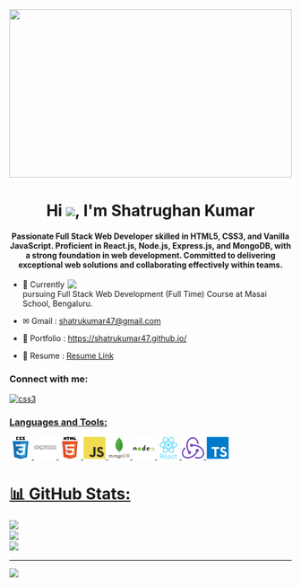 <img src="https://user-images.githubusercontent.com/66934377/223913733-deb1d974-787d-43c4-b60d-eff538aa161e.gif" width="100%" height="300px" />

<h1 align="center">Hi <img src="https://user-images.githubusercontent.com/18350557/176309783-0785949b-9127-417c-8b55-ab5a4333674e.gif" />, I'm Shatrughan Kumar</h1>
<h4 align="center">Passionate Full Stack Web Developer skilled in HTML5, CSS3, and Vanilla JavaScript. Proficient in React.js, Node.js, Express.js, and MongoDB, with a strong foundation in web development. Committed to delivering exceptional web solutions and collaborating effectively within teams.</h3>

<img src="https://camo.githubusercontent.com/e20822b4282c07ffd010cd05f855a6561d3b62358ca9e607e4901288dd748fcb/68747470733a2f2f63646e2e6472696262626c652e636f6d2f75736572732f323133313939332f73637265656e73686f74732f343934383733362f74686f75676874776f726b732d6769665f6472696262626c652e676966" align="right" width="400px" />

- 🔭 Currently pursuing Full Stack Web Development (Full Time) Course at Masai School, Bengaluru.

- ✉ Gmail :  [shatrukumar47@gmail.com](shatrukumar47@gmail.com)

- 🔗 Portfolio : https://shatrukumar47.github.io/

- 📄 Resume : [Resume Link](https://drive.google.com/drive/u/0/folders/1tKI9Jx_IqxiqhufaFzEErHZy0hKHMqm0)

<h3 align="left">Connect with me:</h3>
<p align="left">
   <a href="https://www.linkedin.com/in/shatrughan-kumar-32236625a/" target="_blank" rel="noreferrer"> <img src="https://cdn.jsdelivr.net/npm/simple-icons@3.0.1/icons/linkedin.svg" alt="css3" width="40" height="40"/>
</p>

<h3 align="left">Languages and Tools:</h3>
<p align="left"> <a href="https://www.w3schools.com/css/" target="_blank" rel="noreferrer"> <img src="https://raw.githubusercontent.com/devicons/devicon/master/icons/css3/css3-original-wordmark.svg" alt="css3" width="40" height="40"/> </a> <a href="https://expressjs.com" target="_blank" rel="noreferrer"> <img src="https://raw.githubusercontent.com/devicons/devicon/master/icons/express/express-original-wordmark.svg" alt="express" width="40" height="40"/> </a> <a href="https://www.w3.org/html/" target="_blank" rel="noreferrer"> <img src="https://raw.githubusercontent.com/devicons/devicon/master/icons/html5/html5-original-wordmark.svg" alt="html5" width="40" height="40"/> </a> <a href="https://developer.mozilla.org/en-US/docs/Web/JavaScript" target="_blank" rel="noreferrer"> <img src="https://raw.githubusercontent.com/devicons/devicon/master/icons/javascript/javascript-original.svg" alt="javascript" width="40" height="40"/> </a> <a href="https://www.mongodb.com/" target="_blank" rel="noreferrer"> <img src="https://raw.githubusercontent.com/devicons/devicon/master/icons/mongodb/mongodb-original-wordmark.svg" alt="mongodb" width="40" height="40"/> </a> <a href="https://nodejs.org" target="_blank" rel="noreferrer"> <img src="https://raw.githubusercontent.com/devicons/devicon/master/icons/nodejs/nodejs-original-wordmark.svg" alt="nodejs" width="40" height="40"/> </a> <a href="https://reactjs.org/" target="_blank" rel="noreferrer"> <img src="https://raw.githubusercontent.com/devicons/devicon/master/icons/react/react-original-wordmark.svg" alt="react" width="40" height="40"/> </a> <a href="https://redux.js.org" target="_blank" rel="noreferrer"> <img src="https://raw.githubusercontent.com/devicons/devicon/master/icons/redux/redux-original.svg" alt="redux" width="40" height="40"/> </a> <a href="https://www.typescriptlang.org/" target="_blank" rel="noreferrer"> <img src="https://raw.githubusercontent.com/devicons/devicon/master/icons/typescript/typescript-original.svg" alt="typescript" width="40" height="40"/> </a>
</a> <a href="https://www.typescriptlang.org/" target="_blank" rel="noreferrer"> </p>


# 📊 GitHub Stats:
![](https://github-readme-stats.vercel.app/api?username=shatrukumar47&theme=dark&hide_border=false&include_all_commits=false&count_private=false)<br/>
![](https://github-readme-streak-stats.herokuapp.com/?user=shatrukumar47&theme=dark&hide_border=false)<br/>
![](https://github-readme-stats.vercel.app/api/top-langs/?username=shatrukumar47&theme=dark&hide_border=false&include_all_commits=false&count_private=false&layout=compact)

---
[![](https://visitcount.itsvg.in/api?id=shatrukumar47&icon=0&color=0)](https://visitcount.itsvg.in)

<!-- Proudly created with GPRM ( https://gprm.itsvg.in ) -->


